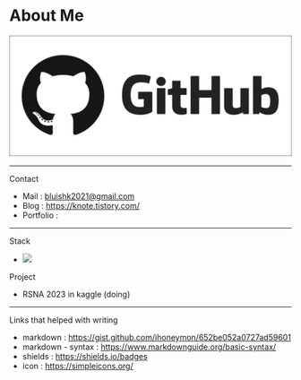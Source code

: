 About Me
=============

![image](https://github.com/kang952175/kang952175/blob/main/Image/github_image.png?raw=true)


***
Contact
- Mail : bluishk2021@gmail.com
- Blog : https://knote.tistory.com/
- Portfolio :

***
Stack
- <img src="https://img.shields.io/badge/Python-3766AB?style=flat-square&logo=Python&logoColor=white"/>


Project
- RSNA 2023 in kaggle (doing)

-------------
Links that helped with writing
- markdown : https://gist.github.com/ihoneymon/652be052a0727ad59601
- markdown - syntax : https://www.markdownguide.org/basic-syntax/
- shields : https://shields.io/badges
- icon : https://simpleicons.org/


